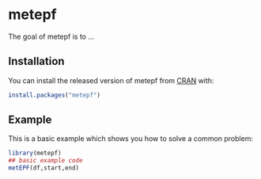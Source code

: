 
# metepf

<!-- badges: start -->
<!-- badges: end -->

The goal of metepf is to ...

## Installation

You can install the released version of metepf from [CRAN](https://CRAN.R-project.org) with:

``` r
install.packages("metepf")
```

## Example

This is a basic example which shows you how to solve a common problem:

``` r
library(metepf)
## basic example code
metEPF(df,start,end)
```

